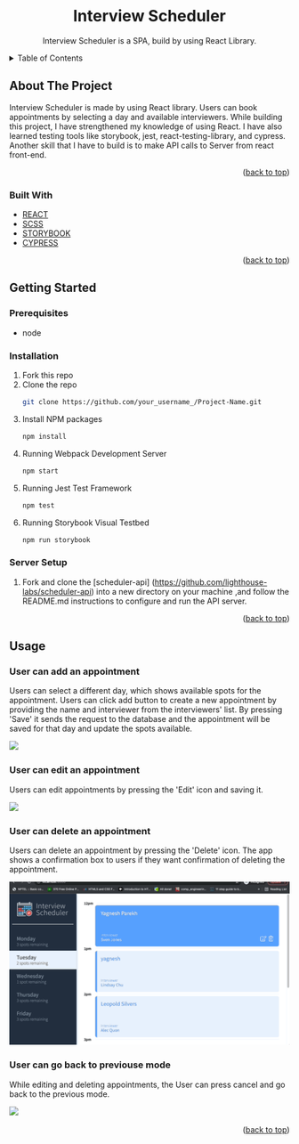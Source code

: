 
<!-- PROJECT LOGO -->
<br />
<div align="center">
  <h1 align="center">Interview Scheduler</h1>
  <p align="center">
    Interview Scheduler is a SPA, build by using React Library.
  </p>
</div>


<!-- TABLE OF CONTENTS -->
<details>
  <summary>Table of Contents</summary>
  <ol>
    <li>
      <a href="#about-the-project">About The Project</a>
      <ul>
        <li><a href="#built-with">Built With</a></li>
      </ul>
    </li>
    <li>
      <a href="#getting-started">Getting Started</a>
      <ul>
        <li><a href="#prerequisites">Prerequisites</a></li>
        <li><a href="#installation">Installation</a></li>
      </ul>
    </li>
    <li><a href="#usage">Usage</a></li>
  </ol>
</details>



<!-- ABOUT THE PROJECT -->
## About The Project

Interview Scheduler is made by using React library. Users can book appointments by selecting a day and available interviewers. While building this project, I have strengthened my knowledge of using React. I have also learned testing tools like storybook, jest, react-testing-library, and cypress. Another skill that I have to build is to make API calls to Server from react front-end.  
<p align="right">(<a href="#top">back to top</a>)</p>



### Built With

* [REACT](https://reactjs.org/)
* [SCSS](https://sass-lang.com/documentation/syntax)
* [STORYBOOK](https://storybook.js.org/)
* [CYPRESS](https://www.cypress.io/)


<p align="right">(<a href="#top">back to top</a>)</p>


<!-- GETTING STARTED -->
## Getting Started

### Prerequisites

* node

### Installation

1. Fork this repo
2. Clone the repo
   ```sh
   git clone https://github.com/your_username_/Project-Name.git
   ```
3. Install NPM packages
   ```sh
   npm install
   ```
4. Running Webpack Development Server
   ```sh
   npm start
   ```
5. Running Jest Test Framework
   ```sh
   npm test
   ```
6. Running Storybook Visual Testbed
   ```sh
   npm run storybook
   ```

### Server Setup

1. Fork and clone the [scheduler-api] (https://github.com/lighthouse-labs/scheduler-api) into a new directory on your machine ,and follow the README.md instructions to configure and run the API server.

<p align="right">(<a href="#top">back to top</a>)</p>



<!-- USAGE EXAMPLES -->
## Usage

### User can add an appointment
Users can select a different day, which shows available spots for the appointment. Users can click add button to create a new appointment by providing the name and interviewer from the interviewers' list. By pressing 'Save' it sends the request to the database and the appointment will be saved for that day and update the spots available.

<img src='https://github.com/YagneshP/scheduler/blob/master/docs/create_appointment.gif'>

### User can edit an appointment
Users can edit appointments by pressing the 'Edit' icon and saving it.

<img src='https://github.com/YagneshP/scheduler/blob/master/docs/edit_appointmment.gif'>

### User can delete an appointment
Users can delete an appointment by pressing the 'Delete' icon. The app shows a confirmation box to users if they want confirmation of deleting the appointment.

<img src='https://github.com/YagneshP/scheduler/blob/master/docs/delete_appointment.gif' >

### User can go back to previouse mode
While editing and deleting appointments, the User can press cancel and go back to the previous mode.

<img src='https://github.com/YagneshP/scheduler/blob/master/docs/prev_mode.gif' >

<p align="right">(<a href="#top">back to top</a>)</p>




